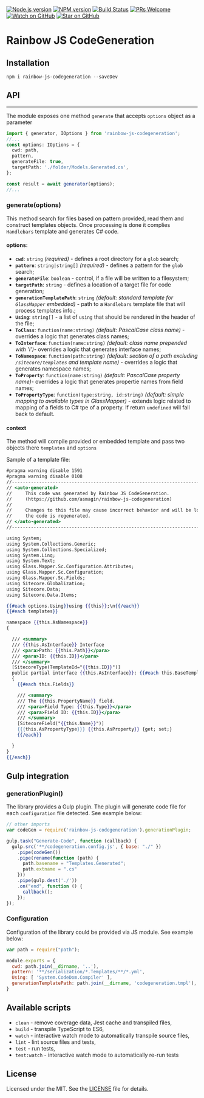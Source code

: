 [![Node.js version][nodejs-badge]][nodejs]
[![NPM version][npm-badge]][npm]
[![Build Status][travis-badge]][travis-ci]
[![PRs Welcome][prs-badge]][prs]
[![Watch on GitHub][github-watch-badge]][github-watch]
[![Star on GitHub][github-star-badge]][github-star]

# Rainbow JS CodeGeneration

## Installation

```
npm i rainbow-js-codegeneration --saveDev
```

## API
---

The module exposes one method `generate` that accepts `options` object as a parameter


``` typescript
import { generator, IOptions } from 'rainbow-js-codegeneration';
//...
const options: IOptions = {
  cwd: path,
  pattern,
  generateFile: true,
  targetPath: './folder/Models.Generated.cs',
};

const result = await generator(options);
//...
```
### generate(options)
This method search for files based on pattern provided, read them and construct templates objects. Once processing is done it complies `Handlebars` template and generates C# code.

#### options:
- **`cwd`**: `string` *(required)* - defines a root directory for a `glob` search;
- **`pattern`**: `string|string[]` *(required)* - defines a pattern for  the `glob` search;
- **`generateFile`**: `boolean` - control, if a file will be written to a filesystem;
- **`targetPath`**: `string` - defines a location of a target file for code generation;
- **`generationTemplatePath`**: `string` *(default: standard template for `GlassMapper` embedded)* -  path to a `Handlebars` template file that will process templates info.;
- **`Using`**: `string[]` - a list of `using` that should be rendered in the header of the file;
- **`ToClass`**: `function(name:string)` *(default: PascalCase class name)* - overrides a logic that generates class names;
- **`ToInterface`**: `function(name:string)` *(default: class name prepended with 'I')*- overrides a logic that generates interface names;
- **`ToNamespace`**: `function(path:string)` *(default: section of a path excluding `/sitecore/templates` and template name)* - overrides a logic that generates namespace names;
- **`ToProperty`**: `function(name:string)` *(default: PascalCase property name)*- overrides a logic that generates propertie names from field names;
- **`ToPropertyType`**: `function(type:string, id:string)` *(default: simple mapping to available types in GlassMapper)* - extends logic related to mapping of a fields to C# tpe of a property. If return `undefined` will fall back to default.

#### context
The method will compile provided or embedded template and pass two objects there `templates` and `options`

Sample of a template file:
``` handlebars
#pragma warning disable 1591
#pragma warning disable 0108
//------------------------------------------------------------------------------
// <auto-generated>
//     This code was generated by Rainbow JS CodeGeneration.
//     (https://github.com/asmagin/rainbow-js-codegeneration)
//
//     Changes to this file may cause incorrect behavior and will be lost if
//     the code is regenerated.
// </auto-generated>
//------------------------------------------------------------------------------

using System;
using System.Collections.Generic;
using System.Collections.Specialized;
using System.Linq;
using System.Text;
using Glass.Mapper.Sc.Configuration.Attributes;
using Glass.Mapper.Sc.Configuration;
using Glass.Mapper.Sc.Fields;
using Sitecore.Globalization;
using Sitecore.Data;
using Sitecore.Data.Items;

{{#each options.Using}}using {{this}};\n{{/each}}
{{#each templates}}

namespace {{this.AsNamespace}}
{

  /// <summary>
  /// {{this.AsInterface}} Interface
  /// <para>Path: {{this.Path}}</para>
  /// <para>ID: {{this.ID}}</para>
  /// </summary>
  [SitecoreType(TemplateId="{{this.ID}}")]
  public partial interface {{this.AsInterface}}: {{#each this.BaseTemplates}}{{this.AsInterface}}, {{/each}}IGlassBase
  {
    {{#each this.Fields}}

    /// <summary>
    /// The {{this.PropertyName}} field.
    /// <para>Field Type: {{this.Type}}</para>
    /// <para>Field ID: {{this.ID}}</para>
    /// </summary>
    [SitecoreField("{{this.Name}}")]
    {{{this.AsPropertyType}}} {{this.AsProperty}} {get; set;}
    {{/each}}

  }
}
{{/each}}
```

## Gulp integration
### generationPlugin()
The library provides a Gulp plugin. The plugin will generate code file for each `configuration` file detected. See example below:

``` js
// other imports
var codeGen = require('rainbow-js-codegeneration').generationPlugin;

gulp.task("Generate-Code", function (callback) {
  gulp.src('**/codegeneration.config.js', { base: "./" })
    .pipe(codeGen())
    .pipe(rename(function (path) {
      path.basename = "Templates.Generated";
      path.extname = ".cs"
    }))
    .pipe(gulp.dest('./'))
    .on("end", function () {
      callback();
    });
});
```

### Configuration
Configuration of the library could be provided via JS module. See example below:
``` js
var path = require("path");

module.exports = {
  cwd: path.join(__dirname, '..'),
  pattern: '**/serialization/*.Templates/**/*.yml',
  Using: [ 'System.CodeDom.Compiler' ],
  generationTemplatePath: path.join(__dirname, 'codegeneration.tmpl'),
}
```

## Available scripts

+ `clean` - remove coverage data, Jest cache and transpiled files,
+ `build` - transpile TypeScript to ES6,
+ `watch` - interactive watch mode to automatically transpile source files,
+ `lint` - lint source files and tests,
+ `test` - run tests,
+ `test:watch` - interactive watch mode to automatically re-run tests

## License
Licensed under the MIT. See the [LICENSE](https://github.com/asmagin/rainbow-js-codegeneration/blob/master/LICENSE) file for details.

[dependencies-badge]: https://david-dm.org/asmagin/rainbow-js-codegeneration/dev-status.svg
[dependencies]: https://david-dm.org/asmagin/rainbow-js-codegeneration?type=dev
[nodejs-badge]: https://img.shields.io/badge/node->=%206.9.0-blue.svg
[nodejs]: https://nodejs.org/dist/latest-v6.x/docs/api/
[npm-badge]: https://img.shields.io/badge/npm->=%203.10.8-blue.svg
[npm]: https://docs.npmjs.com/
[travis-badge]: https://travis-ci.org/asmagin/rainbow-js-codegeneration.svg?branch=master
[travis-ci]: https://travis-ci.org/asmagin/rainbow-js-codegeneration
[typescript]: https://www.typescriptlang.org/
[typescript-25]: https://github.com/Microsoft/TypeScript/wiki/What's-new-in-TypeScript#typescript-25
[license]: https://github.com/asmagin/rainbow-js-codegeneration/blob/master/LICENSE
[prs-badge]: https://img.shields.io/badge/PRs-welcome-brightgreen.svg
[prs]: http://makeapullrequest.com
[github-watch-badge]: https://img.shields.io/github/watchers/asmagin/rainbow-js-codegeneration.svg?style=social
[github-watch]: https://github.com/asmagin/rainbow-js-codegeneration/watchers
[github-star-badge]: https://img.shields.io/github/stars/asmagin/rainbow-js-codegeneration.svg?style=social
[github-star]: https://github.com/asmagin/rainbow-js-codegeneration/stargazers
[jest]: https://facebook.github.io/jest/
[tslint]: https://palantir.github.io/tslint/
[tslint-microsoft-contrib]: https://github.com/Microsoft/ttslint-microsoft-contrib
